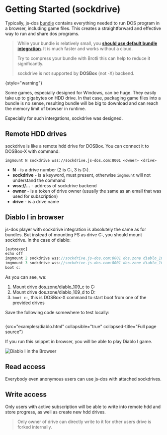 # Getting Started (sockdrive)

Typically, js-dos [bundle](jsdos-bundle.md) contains everything needed to run DOS program in a browser,
including game files. This creates a straightforward and effective way to run and share dos programs.

> While your bundle is relatively small, you [**should use default bundle integration**](dos-api.md). It is much faster
> and works without a cloud.
> 
> Try to compress your bundle with Brotli this can help to reduce it significantly. 
> 
> sockdrive is not supported by **DOSBox** (not -X) backend.
> 
{style="warning"}

Some games, especially designed for Windows, can be huge. They easily take up to gigabytes on HDD drive.
In that case, packaging game files into a bundle is no sense, resulting bundle will be big to download 
and can reach the memory limit of browser in runtime.

Especially for such intergations, sockdrive was designed.

## Remote HDD drives

sockdrive is like a remote hdd drive for DOSBox. You can connect it to DOSBox-X with command:

```
imgmount N sockdrive wss://sockdrive.js-dos.com:8001 <owner> <drive>
```

* **N** - is a drive number (2 is C:, 3 is D:).
* **sockdrive** - is a keyword, must present, otherwise `imgmount` will not understand the command
* **wss://...** - address of sockdrive backend
* **owner** - is a token of drive owner (usually the same as an email that was used for subscription)
* **drive** - is a drive name

## Diablo I in browser

js-dos player with sockdrive integration is absolutely the same as for bundles. But instead of mounting
FS as drive C:, you should mount sockdrive. In the case of diablo:

```Typescript
[autoexec]
echo off
imgmount 2 sockdrive wss://sockdrive.js-dos.com:8001 dos.zone diablo_109_c
imgmount 3 sockdrive wss://sockdrive.js-dos.com:8001 dos.zone diablo_109_d
boot c:
```

As you can see, we:
1. Mount drive dos.zone/diablo_109_c to C:
2. Mount drive dos.zone/diablo_109_d to D:
3. `boot c:`, this is DOSBox-X command to start boot from one of the provided drives

Save the following code somewhere to test locally: 
```Typescript
```
{src="examples/diablo.html" collapsible="true" collapsed-title="Full page source"}

If you run this snippet in browser, you will be able to play Diablo I game.

![Diablo I in the Browser](diablo-i.jpg)

## Read access

Everybody even anonymous users can use js-dos with attached sockdrives. 

## Write access

Only users with active subscription will be able to write into remote hdd and store progress, as well as
create new hdd drives.

> Only owner of drive can directly write to it for other users drive is forked internally. 
